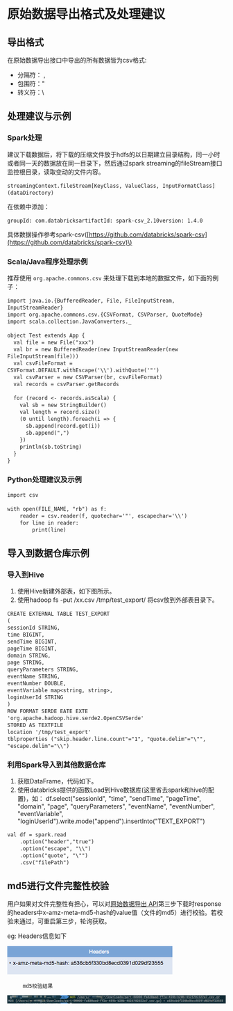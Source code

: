 # 原始数据导出格式及处理建议

## 导出格式

在原始数据导出接口中导出的所有数据皆为csv格式:

* 分隔符： ,
* 包围符："
* 转义符：\

## 处理建议与示例

### Spark处理

建议下载数据后，将下载的压缩文件放于hdfs的以日期建立目录结构，同一小时或者同一天的数据放在同一目录下，然后通过spark streaming的fileStream接口监控根目录，读取变动的文件内容。

```text
streamingContext.fileStream[KeyClass, ValueClass, InputFormatClass](dataDirectory)
```

在依赖中添加：

```text
groupId: com.databricksartifactId: spark-csv_2.10version: 1.4.0
```

具体数据操作参考spark-csv\([https://github.com/databricks/spark-csv](https://github.com/databricks/spark-csv)\)

### Scala/Java程序处理示例

推荐使用 `org.apache.commons.csv` 来处理下载到本地的数据文件，如下面的例子：

```text
import java.io.{BufferedReader, File, FileInputStream, InputStreamReader}
import org.apache.commons.csv.{CSVFormat, CSVParser, QuoteMode}
import scala.collection.JavaConverters._

object Test extends App {
  val file = new File("xxx")
  val br = new BufferedReader(new InputStreamReader(new FileInputStream(file)))
  val csvFileFormat = CSVFormat.DEFAULT.withEscape('\\').withQuote('"')
  val csvParser = new CSVParser(br, csvFileFormat)
  val records = csvParser.getRecords

  for (record <- records.asScala) {
    val sb = new StringBuilder()
    val length = record.size()
    (0 until length).foreach(i => {
      sb.append(record.get(i))
      sb.append(",")
    })
    println(sb.toString)
  }
}
```

### Python处理建议及示例

```text
import csv

with open(FILE_NAME, "rb") as f:
    reader = csv.reader(f, quotechar='"', escapechar='\\')
    for line in reader:
        print(line)
```

## 导入到数据仓库示例

### 导入到Hive

1. 使用Hive新建外部表，如下图所示。
2. 使用hadoop fs -put /xx.csv /tmp/test\_export/ 将csv放到外部表目录下。

```text
CREATE EXTERNAL TABLE TEST_EXPORT
(
sessionId STRING,
time BIGINT,
sendTime BIGINT,
pageTime BIGINT,
domain STRING,
page STRING,
queryParameters STRING,
eventName STRING,
eventNumber DOUBLE,
eventVariable map<string, string>,
loginUserId STRING
)
ROW FORMAT SERDE EATE EXTE 'org.apache.hadoop.hive.serde2.OpenCSVSerde'
STORED AS TEXTFILE
location '/tmp/test_export'
tblproperties ("skip.header.line.count"="1", "quote.delim"="\"", "escape.delim"="\\")
```

### 利用Spark导入到其他数据仓库

1. 获取DataFrame，代码如下。
2. 使用databricks提供的函数Load到Hive数据库\(这里省去spark和hive的配置\)，如： df.select\("sessionId", "time", "sendTime", "pageTime", "domain", "page", "queryParameters", "eventName", "eventNumber", "eventVariable", "loginUserId"\).write.mode\("append"\).insertInto\("TEXT\_EXPORT"\)

```text
val df = spark.read
	.option("header","true")
	.option("escape", "\\")
	.option("quote", "\"")
	.csv("filePath")
```

## **md5进行文件完整性校验**

用户如果对文件完整性有担心，可以对[原始数据导出 API](https://docs.growingio.com/docs/api/raw-data-api/)第三步下载时response的headers中x-amz-meta-md5-hash的value值（文件的md5）进行校验。若校验未通过，可重启第三步，轮询获取。

eg:    Headers信息如下

![](../../.gitbook/assets/image%20%28131%29.png)

         md5校验结果

![](../../.gitbook/assets/image%20%2840%29.png)

